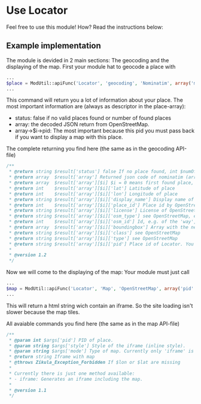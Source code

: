Use Locator
===========

Feel free to use this module! How? Read the instructions below:

Example implementation
----------------------
The module is devided in 2 main sections: The geocoding and the displaying of the map. First your module hat to geocode a place with
```php
...
$place = ModUtil::apiFunc('Locator', 'geocoding', 'Nominatim', array('mixedAddress' => 'YOUR ADDRESS HERE'));
...
```
This command will return you a lot of information about your place. The most important information are (always as descriptor in the place-array):
* status: false if no valid places found or number of found places
* array: the decoded JSON return from OpenStreetMap.
* array->$i->pid: The most important because this pid you must pass back if you want to display a map with this place.

The complete returning you find here (the same as in the geocoding API-file)
```php
/**
 * @return string $result['status'] false If no place found, int $numOfPlaces If place(s) found
 * @return array  $result['array'] Returned json code of nominatim (array form)
 * @return array  $result['array'][$i] $i = 0 means first found place, $i = 1 means second...
 * @return int    $result['array'][$i]['lat'] Latitude of place
 * @return int    $result['array'][$i]['lon'] Longitude of place
 * @return string $result['array'][$i]['display_name'] Display name of place
 * @return int    $result['array'][$i]['place_id'] Place id by OpenStreetMap
 * @return string $result['array'][$i]['license'] License of OpenStreetMap
 * @return string $result['array'][$i]['osm_type'] see OpenStreetMap, e.g. 'way', 'node', 'relation'
 * @return int    $result['array'][$i]['osm_id'] Id, e.g. of the 'way', 'node', 'relation'
 * @return array  $result['array'][$i]['boundingbox'] Array with the nearest lat and lon around the place
 * @return string $result['array'][$i]['class'] see OpenStreetMap
 * @return string $result['array'][$i]['type'] see OpenStreetMap
 * @return string $result['array'][$i]['pid'] Place id of Locator. You must pass this id in case of display location.
 * 
 * @version 1.2
 */
```

Now we will come to the displaying of the map:
Your module must just call
```php
...
$map = ModUtil::apiFunc('Locator', 'Map', 'OpenStreetMap', array('pid' => 'YOUR PID FROM ABOVE', 'mode' => 'iframe', 'style' => 'YOUR STYLE FOR IFRAME HERE (inline style tag)'));
...
```
This will return a html string wich contain an iframe. So the site loading isn't slower because the map tiles.

All avaiable commands you find here (the same as in the map API-file)
```php
/**
 * @param int $args['pid'] PID of place.
 * @param string $args['style'] Style of the iframe (inline style).
 * @param string $args['mode'] Type of map. Currently only 'iframe' is supported.
 * @return string Iframe with map
 * @throws Zikula_Exception_Forbidden If $lon or $lat are missing
 * 
 * Currently there is just one method available:
 * - iframe: Generates an iframe including the map.
 * 
 * @version 1.1
 */
```
